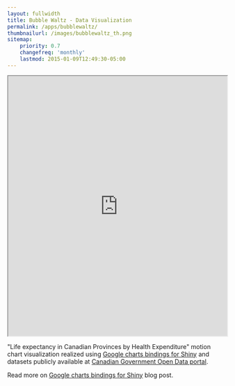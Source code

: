 ```yaml
---
layout: fullwidth
title: Bubble Waltz - Data Visualization
permalink: /apps/bubblewaltz/
thumbnailurl: /images/bubblewaltz_th.png
sitemap:
    priority: 0.7
    changefreq: 'monthly'
    lastmod: 2015-01-09T12:49:30-05:00
---
```


<iframe src="http://opendata.rubyind.com/bubblewaltz" height="597" width="100%"></iframe>

"Life expectancy in Canadian Provinces by Health Expenditure" motion chart visualization realized using 
[Google charts bindings for Shiny](https://github.com/jcheng5/googleCharts) and 
datasets publicly available at [Canadian Government Open Data portal](http://data.gc.ca/eng).

Read more on [Google charts bindings for Shiny](/life-expectancy-in-Canada-by-province-and-health-expenditure) blog post.
